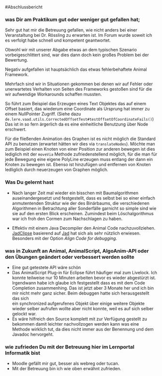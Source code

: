 #Abschlussbericht

### was Dir am Praktikum gut oder weniger gut gefallen hat;

Sehr gut hat mir die Betreuung gefallen, wie nicht anders bei einer Veranstaltung bei Dr. Rössling 
zu erwarten ist. Im Forum wurde soweit ich es verfolgt habe schnell und kompetent geantwortet.

Obwohl wir mit unserer Abgabe etwas an dem typischen Szenario vorbeigeschlittert sind, war dies 
dann doch kein großes Problem bei der Bewertung. 


Negativ aufgefallen ist hauptsächlich das etwas fehlerbehaftete Animal Framework.

Mehrfach sind wir in Situationen gekommen bei denen wir auf Fehler oder unerwartetes Verhalten
von Seiten des Frameworks gestoßen sind für die wir aufwendige Workarounds schaffen mussten.

So führt zum Beispiel das Erzeugen eines Text Objektes das auf einem Offset basiert,
das wiederum eine Coordinate als Ursprung hat immer zu einem NullPointer Zugriff.
(Siehe dazu `de.lere.vaad.utils.CorrectedOffsetTest#testOffsetOfCoordinateFails()`)
Das ist in so fern ärgerlich da es eine einheitliche Benutzung über Node erschwert.

Für die fließenden Animation des Graphen ist es nicht möglich die Standard API zu benutzen
(erwartet hätten wir dies via `translateNodes`).
Möchte man zum Beispiel einen Knoten von einer Position zur anderen bewegen ist dies lediglich 
mit der `moveVia` Methode zufriedenstellend möglich, für die man für jede Bewegung eine eigene 
PolyLine erzeugen muss entlang der dann ein Knoten zu bewegen ist.
Ebenso ist hinzufügen und entfernen von Knoten ledliglich durch neuerzeugen von Graphen möglich.   
  
### Was Du gelernt hast
  - Nach langer Zeit mal wieder ein bisschen mit Baumalgorithmen auseinandergesetzt und 
    festgestellt, dass es selbst bei so einer einfach anmutentenden Struktur wie der des Binärbaums,
    die verschiedenen Algorithmen in Betrachtung aller Sonderfälle garnicht so simple sind
    wie sie auf den ersten Blick erscheinen. Zumindest beim Löschalgorithmus war ich froh
    den Cormen zum Nachschlagen zu haben.
    
  - Effektiv mit einem Java Decompiler den Animal Code nachzuvollziehen.
    [JadClipse][jadclipse] basierend auf [Jad][jad] hat sich als sehr nützlich erwiesen.
    Besonders mit der Option *Align Code for debugging*. 

### was in Zukunft an Animal, AnimalScript, AlgoAnim-API oder den Übungen geändert oder verbessert werden sollte
  - Eine gut getestete API wäre schön
  - Das AnimalScript Plug-in für Eclipse führt häufiger mal zum Livelock. Ich konnte teilweise nur 10 Minuten arbeiten
    bevor es wieder abgestürzt ist. Irgendwann habe ich glaube ich festgestellt dass es mit dem Code Completion zusammenhing.
    Das ist jetzt aber 3 Monate her und ich bin mir nicht mehr ganz sicher. Beim debuggen hatte sich herausgestellt das sich  
    ein synchronized aufgerufenes Objekt über einige weitere Objekte wieder selber aufrufen wollte aber nicht konnte, 
    weil es auf sich selber gelockt war.
  - Es wäre hilfreich den Source komplett mit zur Verfügung gestellt zu bekommen damit leichter nachvollzogen werden
    kann was eine Methode wirklich tut, da dies nicht immer aus der Benennung und dem Javadoc hervorgeht.
   
### wie zufrieden Du mit der Betreuung hier im Lernportal Informatik bist
  - Moodle gefällt mir gut, besser als webreg oder tucan.
  - Mit der Betreuung bin ich wie oben erwähnt zufrieden. 

[jad]: http://www.varaneckas.com/jad 
[jadclipse]: http://sourceforge.net/projects/jadclipse/